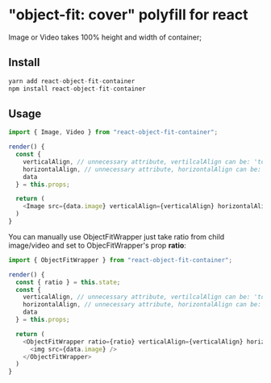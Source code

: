 # "object-fit: cover" polyfill for react

Image or Video takes 100% height and width of container;

## Install

```javascript
yarn add react-object-fit-container 
npm install react-object-fit-container
```
## Usage

```javascript
import { Image, Video } from "react-object-fit-container";

render() {
  const { 
    verticalAlign, // unnecessary attribute, vertilcalAlign can be: 'top' or 'bottom', default is 'center'
    horizontalAlign, // unnecessary attribute, horizontalAlign can be: 'left' or 'right', default is 'center'
    data 
  } = this.props; 

  return (
    <Image src={data.image} verticalAlign={verticalAlign} horizontalAlign={horizontalAlign}/>
  )
}
```

You can manually use ObjectFitWrapper just take ratio from child image/video and set to ObjecFitWrapper's prop <b>ratio</b>:

```javascript
import { ObjectFitWrapper } from "react-object-fit-container";

render() {
  const { ratio } = this.state; 
  const { 
    verticalAlign, // unnecessary attribute, vertilcalAlign can be: 'top' or 'bottom', default is 'center'
    horizontalAlign, // unnecessary attribute, horizontalAlign can be: 'left' or 'right', default is 'center'
    data 
  } = this.props; 

  return (
    <ObjectFitWrapper ratio={ratio} verticalAlign={verticalAlign} horizontalAlign={horizontalAlign}>
      <img src={data.image} />
    </ObjectFitWrapper>
  )
}
```

